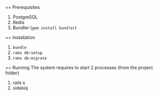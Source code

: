 == Prerequisites
1. PostgreSQL
2. Redis
3. Bundler (`gem install bundler`)

== Installation
1. `bundle`
2. `rake db:setup`
3. `rake db:migrate`

== Running
The system requires to start 2 processes (from the project folder)
1. rails s
2. sidekiq


